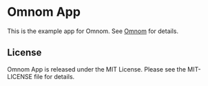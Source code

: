 Omnom App
=========
This is the example app for Omnom. See [Omnom](https://github.com/tombenner/omnom) for details. 

License
-------

Omnom App is released under the MIT License. Please see the MIT-LICENSE file for details.
